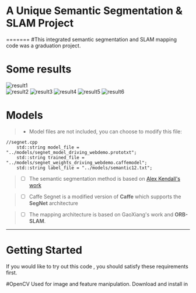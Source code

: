 # A Unique Semantic Segmentation & SLAM Project
=======
#This integrated semantic segmentation and SLAM mapping code was a graduation project.


Some results
=======
![result1][1]   
![result2][6]
![result3][2]
![result4][3]
![result5][4]
![result6][5]

[1]: https://github.com/cosmonauto/semantic-SLAM-segmentation/blob/master/001.png
[2]: https://github.com/cosmonauto/semantic-SLAM-segmentation/blob/master/2.png
[3]: https://github.com/cosmonauto/semantic-SLAM-segmentation/blob/master/3.png
[4]: https://github.com/cosmonauto/semantic-SLAM-segmentation/blob/master/0002.png
[5]: https://github.com/cosmonauto/semantic-SLAM-segmentation/blob/master/0002.jpg
[6]: https://github.com/cosmonauto/semantic-SLAM-segmentation/blob/master/000000.png

Models
====
>- Model files are not included, you can choose to modify this file:

```
//segnet.cpp
    std::string model_file = "../models/segnet_model_driving_webdemo.prototxt";
    std::string trained_file = "../models/segnet_weights_driving_webdemo.caffemodel";
    std::string label_file = "../models/semantic12.txt";
```


> - [ ] The semantic segmentation method is based on [Alex Kendall's work ](https://github.com/cosmonauto/caffe-segnet) 

>- [ ] Caffe Segnet is a modified version of **Caffe** which supports the **SegNet** architecture

>- [ ] The mapping architecture is based on GaoXiang's work and **ORB-SLAM**.


----
Getting Started
=======
If you would like to try out this code , you should satisfy these requirements first.

#OpenCV
Used for image and feature manipulation. Download and install in
